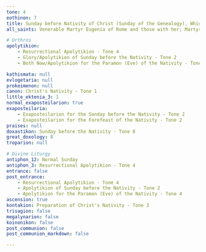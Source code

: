 ```yaml
---
tone: 4
eothinon: 7
title: Sunday before Nativity of Christ (Sunday of the Genealogy), Which Falls on Paramon (Eve) of Nativity of Christ
all_saints: Venerable Martyr Eugenia of Rome and those with her; Martyr Achaikos; Venerable Antiochus of Mar Sabbas Monastery; New-martyr Ahmed of Constantinople

# Orthros
apolytikion:
    - Resurrectional Apolytikion - Tone 4
    - Glory/Apolytikion of Sunday before the Nativity - Tone 2
    - Both Now/Apolytikion for the Paramon (Eve) of the Nativity - Tone 4

kathismata: null
evlogetaria: null
prokeimenon: null
canon: Christ's Nativity - Tone 1
little_ektenia_3: 1
normal_exaposteilarion: true
exaposteilaria:
    - Exaposteilarion for the Sunday before the Nativity - Tone 2
    - Exaposteilarion for the Forefeast of the Nativity - Tone 2
praises: null
doxastikon: Sunday before the Nativity - Tone 8
great_doxology: 8
troparion: null

# Divine Liturgy
antiphon_12: Normal Sunday
antiphon_3: Resurrectional Apolytikion - Tone 4
entrance: false
post_entrance:
    - Resurrectional Apolytikion - Tone 4
    - Apolytikion of Sunday before the Nativity - Tone 2
    - Apolytikion for the Paramon (Eve) of the Nativity - Tone 4
ascension: true
kontakion: Preparation of Christ's Nativity - Tone 3
trisagion: false
megalynarion: false
koinonikon: false
post_communion: false
post_communion_markdown: false

---
```


